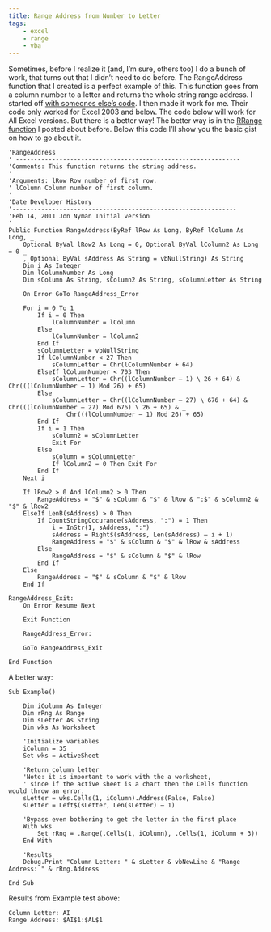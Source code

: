 ```yaml
---
title: Range Address from Number to Letter
tags:
    - excel
    - range
    - vba
---
```


Sometimes, before I realize it (and, I’m sure, others too) I do a bunch of work, that turns out that I didn’t need to do before. The RangeAddress function that I created is a perfect example of this. This function goes from a column number to a letter and returns the whole string range address. I started off [with someones else’s code](http://www.excelforum.com/excel-programming/638861-vb-convert-column-letter-to-number.html). I then made it work for me. Their code only worked for Excel 2003 and below. The code below will work for All Excel versions. But there is a better way! The better way is in the [RRange function](http://www.spreadsheetbudget.com/2012/01/12/get-range-from-row-and-column-numbers/) I posted about before. Below this code I’ll show you the basic gist on how to go about it.

``` vbscript
'RangeAddress
' --------------------------------------------------------------
'Comments: This function returns the string address.
'
'Arguments: lRow Row number of first row.
' lColumn Column number of first column.
'
'Date Developer History
'--------------------------------------------------------------
'Feb 14, 2011 Jon Nyman Initial version
'
Public Function RangeAddress(ByRef lRow As Long, ByRef lColumn As Long, _
    Optional ByVal lRow2 As Long = 0, Optional ByVal lColumn2 As Long = 0 _
    , Optional ByVal sAddress As String = vbNullString) As String
    Dim i As Integer
    Dim lColumnNumber As Long
    Dim sColumn As String, sColumn2 As String, sColumnLetter As String

    On Error GoTo RangeAddress_Error

    For i = 0 To 1
        If i = 0 Then
            lColumnNumber = lColumn
        Else
            lColumnNumber = lColumn2
        End If
        sColumnLetter = vbNullString
        If lColumnNumber < 27 Then
            sColumnLetter = Chr(lColumnNumber + 64)
        ElseIf lColumnNumber < 703 Then
            sColumnLetter = Chr((lColumnNumber – 1) \ 26 + 64) & Chr(((lColumnNumber – 1) Mod 26) + 65)
        Else
            sColumnLetter = Chr((lColumnNumber – 27) \ 676 + 64) & Chr(((lColumnNumber – 27) Mod 676) \ 26 + 65) & _
                Chr(((lColumnNumber – 1) Mod 26) + 65)
        End If
        If i = 1 Then
            sColumn2 = sColumnLetter
            Exit For
        Else
            sColumn = sColumnLetter
            If lColumn2 = 0 Then Exit For
        End If
    Next i

    If lRow2 > 0 And lColumn2 > 0 Then
        RangeAddress = "$" & sColumn & "$" & lRow & ":$" & sColumn2 & "$" & lRow2
    ElseIf LenB(sAddress) > 0 Then
        If CountStringOccurance(sAddress, ":") = 1 Then
            i = InStr(1, sAddress, ":")
            sAddress = Right$(sAddress, Len(sAddress) – i + 1)
            RangeAddress = "$" & sColumn & "$" & lRow & sAddress
        Else
            RangeAddress = "$" & sColumn & "$" & lRow
        End If
    Else
        RangeAddress = "$" & sColumn & "$" & lRow
    End If

RangeAddress_Exit:
    On Error Resume Next

    Exit Function

    RangeAddress_Error:

    GoTo RangeAddress_Exit

End Function
```

A better way:

``` vbscript
Sub Example()
    
    Dim iColumn As Integer
    Dim rRng As Range
    Dim sLetter As String
    Dim wks As Worksheet

    'Initialize variables
    iColumn = 35
    Set wks = ActiveSheet

    'Return column letter
    'Note: it is important to work with the a worksheet,
    ' since if the active sheet is a chart then the Cells function would throw an error.
    sLetter = wks.Cells(1, iColumn).Address(False, False)
    sLetter = Left$(sLetter, Len(sLetter) – 1)

    'Bypass even bothering to get the letter in the first place
    With wks
        Set rRng = .Range(.Cells(1, iColumn), .Cells(1, iColumn + 3))
    End With

    'Results
    Debug.Print "Column Letter: " & sLetter & vbNewLine & "Range Address: " & rRng.Address

End Sub
```

Results from Example test above:

```
Column Letter: AI
Range Address: $AI$1:$AL$1
```
